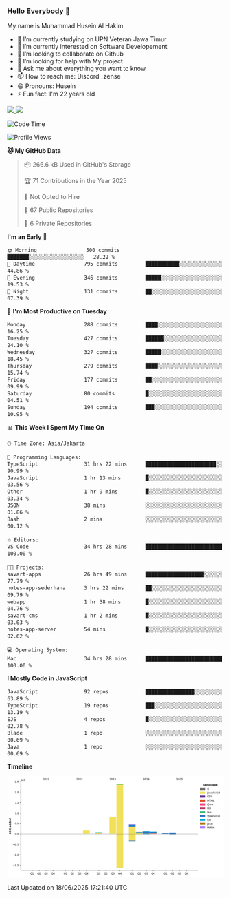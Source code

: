 ### Hello Everybody 👋

My name is Muhammad Husein Al Hakim

- 🔭 I’m currently studying on UPN Veteran Jawa Timur
- 🌱 I’m currently interested on Software Developement
- 👯 I’m looking to collaborate on Github
- 🤔 I’m looking for help with My project
- 💬 Ask me about everything you want to know
- 📫 How to reach me: Discord _zense
- 😄 Pronouns: Husein
- ⚡ Fun fact: I'm 22 years old

<p align="left">
<a href="https://github.com/huseinhq">
  <img height="180em" src="https://github-readme-stats-eight-theta.vercel.app/api?username=huseinhq&show_icons=true&theme=algolia&include_all_commits=true&count_private=true"/>
  <img height="180em" src="https://github-readme-stats-eight-theta.vercel.app/api/top-langs/?username=huseinhq&layout=compact&langs_count=8&theme=algolia"/>
</a>
</p>

<!--START_SECTION:waka-->
![Code Time](http://img.shields.io/badge/Code%20Time-2%2C275%20hrs%2019%20mins-blue)

![Profile Views](http://img.shields.io/badge/Profile%20Views-0-blue)

**🐱 My GitHub Data** 

> 📦 266.6 kB Used in GitHub's Storage 
 > 
> 🏆 71 Contributions in the Year 2025
 > 
> 🚫 Not Opted to Hire
 > 
> 📜 67 Public Repositories 
 > 
> 🔑 6 Private Repositories 
 > 
**I'm an Early 🐤** 

```text
🌞 Morning                500 commits         ███████░░░░░░░░░░░░░░░░░░   28.22 % 
🌆 Daytime                795 commits         ███████████░░░░░░░░░░░░░░   44.86 % 
🌃 Evening                346 commits         █████░░░░░░░░░░░░░░░░░░░░   19.53 % 
🌙 Night                  131 commits         ██░░░░░░░░░░░░░░░░░░░░░░░   07.39 % 
```
📅 **I'm Most Productive on Tuesday** 

```text
Monday                   288 commits         ████░░░░░░░░░░░░░░░░░░░░░   16.25 % 
Tuesday                  427 commits         ██████░░░░░░░░░░░░░░░░░░░   24.10 % 
Wednesday                327 commits         █████░░░░░░░░░░░░░░░░░░░░   18.45 % 
Thursday                 279 commits         ████░░░░░░░░░░░░░░░░░░░░░   15.74 % 
Friday                   177 commits         ██░░░░░░░░░░░░░░░░░░░░░░░   09.99 % 
Saturday                 80 commits          █░░░░░░░░░░░░░░░░░░░░░░░░   04.51 % 
Sunday                   194 commits         ███░░░░░░░░░░░░░░░░░░░░░░   10.95 % 
```


📊 **This Week I Spent My Time On** 

```text
🕑︎ Time Zone: Asia/Jakarta

💬 Programming Languages: 
TypeScript               31 hrs 22 mins      ███████████████████████░░   90.99 % 
JavaScript               1 hr 13 mins        █░░░░░░░░░░░░░░░░░░░░░░░░   03.56 % 
Other                    1 hr 9 mins         █░░░░░░░░░░░░░░░░░░░░░░░░   03.34 % 
JSON                     38 mins             ░░░░░░░░░░░░░░░░░░░░░░░░░   01.86 % 
Bash                     2 mins              ░░░░░░░░░░░░░░░░░░░░░░░░░   00.12 % 

🔥 Editors: 
VS Code                  34 hrs 28 mins      █████████████████████████   100.00 % 

🐱‍💻 Projects: 
savart-apps              26 hrs 49 mins      ███████████████████░░░░░░   77.79 % 
notes-app-sederhana      3 hrs 22 mins       ██░░░░░░░░░░░░░░░░░░░░░░░   09.79 % 
webapp                   1 hr 38 mins        █░░░░░░░░░░░░░░░░░░░░░░░░   04.76 % 
savart-cms               1 hr 2 mins         █░░░░░░░░░░░░░░░░░░░░░░░░   03.03 % 
notes-app-server         54 mins             █░░░░░░░░░░░░░░░░░░░░░░░░   02.62 % 

💻 Operating System: 
Mac                      34 hrs 28 mins      █████████████████████████   100.00 % 
```

**I Mostly Code in JavaScript** 

```text
JavaScript               92 repos            ████████████████░░░░░░░░░   63.89 % 
TypeScript               19 repos            ███░░░░░░░░░░░░░░░░░░░░░░   13.19 % 
EJS                      4 repos             █░░░░░░░░░░░░░░░░░░░░░░░░   02.78 % 
Blade                    1 repo              ░░░░░░░░░░░░░░░░░░░░░░░░░   00.69 % 
Java                     1 repo              ░░░░░░░░░░░░░░░░░░░░░░░░░   00.69 % 
```



**Timeline**

![Lines of Code chart](https://raw.githubusercontent.com/HuseinHQ/HuseinHQ/main/assets/bar_graph.png)


 Last Updated on 18/06/2025 17:21:40 UTC
<!--END_SECTION:waka-->
